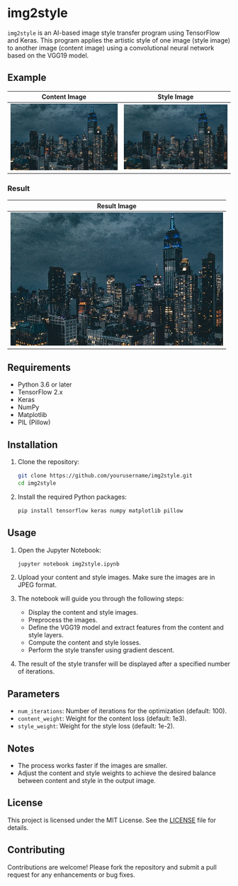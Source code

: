 # img2style

`img2style` is an AI-based image style transfer program using TensorFlow and Keras. This program applies the artistic style of one image (style image) to another image (content image) using a convolutional neural network based on the VGG19 model.

## Example
| Content Image | Style Image |
|---------------|-------------|
| ![Content Image](images/city.jpg) | ![Style Image](images/city.jpg) |

### Result

| Result Image |
|--------------|
| ![Result Image](images/city.jpg) |


## Requirements

- Python 3.6 or later
- TensorFlow 2.x
- Keras
- NumPy
- Matplotlib
- PIL (Pillow)

## Installation

1. Clone the repository:
    ```bash
    git clone https://github.com/yourusername/img2style.git
    cd img2style
    ```

2. Install the required Python packages:
    ```bash
    pip install tensorflow keras numpy matplotlib pillow
    ```

## Usage

1. Open the Jupyter Notebook:
    ```bash
    jupyter notebook img2style.ipynb
    ```

2. Upload your content and style images. Make sure the images are in JPEG format.

3. The notebook will guide you through the following steps:
    - Display the content and style images.
    - Preprocess the images.
    - Define the VGG19 model and extract features from the content and style layers.
    - Compute the content and style losses.
    - Perform the style transfer using gradient descent.

4. The result of the style transfer will be displayed after a specified number of iterations.

## Parameters

- `num_iterations`: Number of iterations for the optimization (default: 100).
- `content_weight`: Weight for the content loss (default: 1e3).
- `style_weight`: Weight for the style loss (default: 1e-2).

## Notes

- The process works faster if the images are smaller.
- Adjust the content and style weights to achieve the desired balance between content and style in the output image.

## License

This project is licensed under the MIT License. See the [LICENSE](LICENSE) file for details.

## Contributing

Contributions are welcome! Please fork the repository and submit a pull request for any enhancements or bug fixes.
